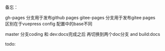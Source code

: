 备忘：

gh-pages 分支用于发布github pages
gitee-pages 分支用于发布gitee pages
区别在于vuepress config 配置中的base不同

master 分支coding 和 dev:docs完成之后 再切换到两个doc分支 and build:docs

todo: